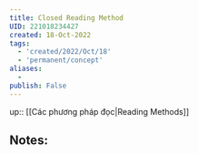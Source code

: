```yaml
---
title: Closed Reading Method
UID: 221018234427
created: 18-Oct-2022
tags:
  - 'created/2022/Oct/18'
  - 'permanent/concept'
aliases:
  - 
publish: False
---
```

up:: [[Các phương pháp đọc|Reading Methods]]
## Notes:





